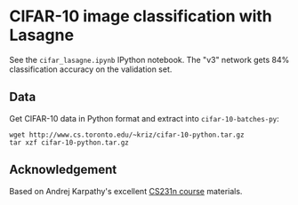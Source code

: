 
# CIFAR-10 image classification with Lasagne

See the `cifar_lasagne.ipynb` IPython notebook. The "v3" network gets
84% classification accuracy on the validation set.

## Data

Get CIFAR-10 data in Python format and extract into `cifar-10-batches-py`:
```
wget http://www.cs.toronto.edu/~kriz/cifar-10-python.tar.gz
tar xzf cifar-10-python.tar.gz
```

## Acknowledgement

Based on Andrej Karpathy's excellent [CS231n course](http://cs231n.github.io/) materials.
